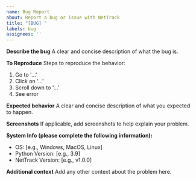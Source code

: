 ```yaml
---
name: Bug Report
about: Report a bug or issue with NetTrack
title: "[BUG] "
labels: bug
assignees: ''
---
```


**Describe the bug**
A clear and concise description of what the bug is.

**To Reproduce**
Steps to reproduce the behavior:
1. Go to '...'
2. Click on '...'
3. Scroll down to '...'
4. See error

**Expected behavior**
A clear and concise description of what you expected to happen.

**Screenshots**
If applicable, add screenshots to help explain your problem.

**System Info (please complete the following information):**
 - OS: [e.g., Windows, MacOS, Linux]
 - Python Version: [e.g., 3.9]
 - NetTrack Version: [e.g., v1.0.0]

**Additional context**
Add any other context about the problem here.
